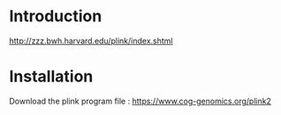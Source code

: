 # Introduction

<http://zzz.bwh.harvard.edu/plink/index.shtml>

# Installation

Download the plink program file : <a href="https://www.cog-genomics.org/plink2" target="_blank"> https://www.cog-genomics.org/plink2 </a>

